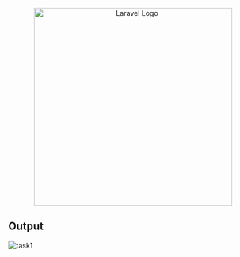 <p align="center"><a href="https://laravel.com" target="_blank"><img src="https://raw.githubusercontent.com/laravel/art/master/logo-lockup/5%20SVG/2%20CMYK/1%20Full%20Color/laravel-logolockup-cmyk-red.svg" width="400" alt="Laravel Logo"></a></p>

## Output


![task1](https://user-images.githubusercontent.com/80118217/196222509-f5b5b5b6-6d14-4070-8d44-fd763a972013.JPG)
